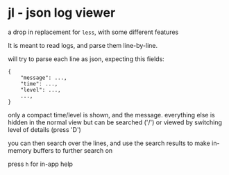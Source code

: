 # jl - json log viewer

a drop in replacement for `less`, with some different features

It is meant to read logs, and parse them line-by-line.

will try to parse each line as json, expecting this fields:

    {
        "message": ...,
        "time": ...,
        "level": ...,
        ...,
    }

only a compact time/level is shown, and the message. everything else is hidden in the normal view but can be
searched ('/') or viewed by switching level of details (press 'D')

you can then search over the lines, and use the search results to make in-memory buffers to further search on

press `h` for in-app help

